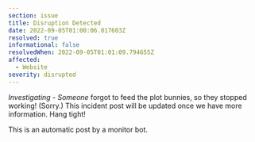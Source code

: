 ```yaml
---
section: issue
title: Disruption Detected
date: 2022-09-05T01:00:06.017603Z
resolved: true
informational: false
resolvedWhen: 2022-09-05T01:01:09.794655Z
affected:
  - Website
severity: disrupted
---
```

*Investigating* - _Someone_ forgot to feed the plot bunnies, so they stopped working! (Sorry.) This incident post will be updated once we have more information. Hang tight!

This is an automatic post by a monitor bot.
        